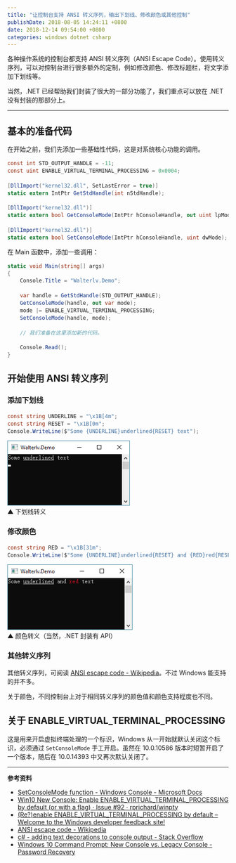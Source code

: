 ```yaml
---
title: "让控制台支持 ANSI 转义序列，输出下划线、修改颜色或其他控制"
publishDate: 2018-08-05 14:24:11 +0800
date: 2018-12-14 09:54:00 +0800
categories: windows dotnet csharp
---
```


各种操作系统的控制台都支持 ANSI 转义序列（ANSI Escape Code）。使用转义序列，可以对控制台进行很多额外的定制，例如修改颜色、修改标题栏，将文字添加下划线等。

当然，.NET 已经帮助我们封装了很大的一部分功能了，我们重点可以放在 .NET 没有封装的那部分上。

---

<div id="toc"></div>

## 基本的准备代码

在开始之前，我们先添加一些基础性代码，这是对系统核心功能的调用。

```csharp
const int STD_OUTPUT_HANDLE = -11;
const uint ENABLE_VIRTUAL_TERMINAL_PROCESSING = 0x0004;

[DllImport("kernel32.dll", SetLastError = true)]
static extern IntPtr GetStdHandle(int nStdHandle);

[DllImport("kernel32.dll")]
static extern bool GetConsoleMode(IntPtr hConsoleHandle, out uint lpMode);

[DllImport("kernel32.dll")]
static extern bool SetConsoleMode(IntPtr hConsoleHandle, uint dwMode);
```

在 Main 函数中，添加一些调用：

```csharp
static void Main(string[] args)
{
    Console.Title = "Walterlv.Demo";

    var handle = GetStdHandle(STD_OUTPUT_HANDLE);
    GetConsoleMode(handle, out var mode);
    mode |= ENABLE_VIRTUAL_TERMINAL_PROCESSING;
    SetConsoleMode(handle, mode);

    // 我们准备在这里添加新的代码。
    
    Console.Read();
}
```

## 开始使用 ANSI 转义序列

### 添加下划线

```csharp
const string UNDERLINE = "\x1B[4m";
const string RESET = "\x1B[0m";
Console.WriteLine($"Some {UNDERLINE}underlined{RESET} text");
```

![下划线转义](/static/posts/2018-08-05-14-02-54.png)  
▲ 下划线转义

### 修改颜色

```csharp
const string RED = "\x1B[31m";
Console.WriteLine($"Some {UNDERLINE}underlined{RESET} and {RED}red{RESET} text");
```

![颜色转义](/static/posts/2018-08-05-14-09-53.png)  
▲ 颜色转义（当然，.NET 封装有 API）

### 其他转义序列

其他转义序列，可阅读 [ANSI escape code - Wikipedia](https://en.wikipedia.org/wiki/ANSI_escape_code)。不过 Windows 能支持的并不多。

关于颜色，不同控制台上对于相同转义序列的颜色值和颜色支持程度也不同。

## 关于 ENABLE_VIRTUAL_TERMINAL_PROCESSING

这是用来开启虚拟终端处理的一个标识，Windows 从一开始就默认关闭这个标识，必须通过 `SetConsoleMode` 手工开启。虽然在 10.0.10586 版本时短暂开启了一个版本，随后在 10.0.14393 中又再次默认关闭了。

---

**参考资料**

- [SetConsoleMode function - Windows Console - Microsoft Docs](https://docs.microsoft.com/en-us/windows/console/setconsolemode?wt.mc_id=MVP)
- [Win10 New Console: Enable ENABLE_VIRTUAL_TERMINAL_PROCESSING by default (or with a flag) · Issue #92 · rprichard/winpty](https://github.com/rprichard/winpty/issues/92)
- [(Re?)enable ENABLE_VIRTUAL_TERMINAL_PROCESSING by default – Welcome to the Windows developer feedback site!](https://wpdev.uservoice.com/forums/266908-command-prompt-console-windows-subsystem-for-l/suggestions/15617610--re-enable-enable-virtual-terminal-processing-by)
- [ANSI escape code - Wikipedia](https://en.wikipedia.org/wiki/ANSI_escape_code)
- [c# - adding text decorations to console output - Stack Overflow](https://stackoverflow.com/q/5237666/6233938)
- [Windows 10 Command Prompt: New Console vs. Legacy Console - Password Recovery](https://www.top-password.com/blog/windows-10-command-prompt-new-console-vs-legacy-console/)
